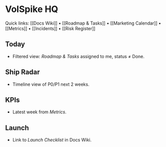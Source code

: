 # VolSpike HQ

Quick links: [[Docs Wiki]] • [[Roadmap & Tasks]] • [[Marketing Calendar]] • [[Metrics]] • [[Incidents]] • [[Risk Register]]

## Today
- Filtered view: _Roadmap & Tasks_ assigned to me, status ≠ Done.

## Ship Radar
- Timeline view of P0/P1 next 2 weeks.

## KPIs
- Latest week from _Metrics_.

## Launch
- Link to _Launch Checklist_ in Docs Wiki.
